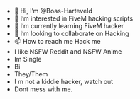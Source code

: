 - 👋 Hi, I’m @Boas-Harteveld
- 👀 I’m interested in FiveM hacking scripts
- 🌱 I’m currently learning FiveM hacker 
- 💞️ I’m looking to collaborate on Hacking
- 📫 How to reach me Hack me
- I like NSFW Reddit and NSFW Anime
- Im Single
- Bi
- They/Them
- I m not a kiddie hacker, watch out
- Dont mess with me.
